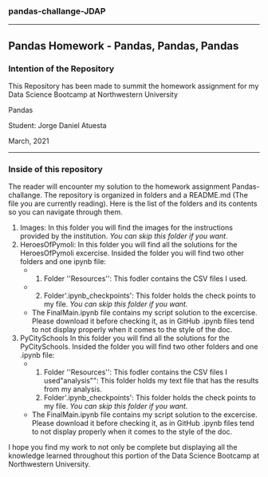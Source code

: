 ### pandas-challange-JDAP

---

## Pandas Homework - Pandas, Pandas, Pandas

### Intention of the Repository

This Repository has been made to summit the homework assignment for my Data Science Bootcamp at Northwestern University

Pandas

Student: Jorge Daniel Atuesta

March, 2021

---

### Inside of this repository

The reader will encounter my solution to the homework assignment Pandas-challange. The repository is organized in folders and a README.md (The file you are currently reading). Here is the list of the folders and its contents so you can navigate through them.

1. Images: In this folder you will find the images for the instructions provided by the institution. *You can skip this folder if you want*.
2. HeroesOfPymoli: In this folder you will find all the solutions for the HeroesOfPymoli excercise. Insided the folder you will find two other folders and one ipynb file:
   * 1. Folder ''Resources'': This fodler contains the CSV files I used.
   * 2. Folder'.ipynb_checkpoints': This folder holds the check points to my file. *You can skip this folder if you want.*
   * The FinalMain.ipynb file contains my script solution to the excercise. Please download it before checking it, as in GitHub .ipynb files tend to not display properly when it comes to the style of the doc.
3. PyCitySchools In this folder you will find all the solutions for the PyCitySchools. Insided the folder you will find two other folders and one .ipynb file:
   * 1. Folder ''Resources'': This fodler contains the CSV files I used"analysis"": This folder holds my text file that has the results from my analysis.
     2. Folder'.ipynb_checkpoints': This folder holds the check points to my file. *You can skip this folder if you want.*
   * The FinalMain.ipynb file contains my script solution to the excercise. Please download it before checking it, as in GitHub .ipynb files tend to not display properly when it comes to the style of the doc.

I hope you find my work to not only be complete but displaying all the knowledge learned throughout this portion of the Data Science Bootcamp at Northwestern University.
